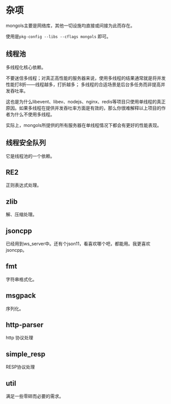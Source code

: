 # 杂项

mongols主要是网络库，其他一切设施均直接或间接为此而存在。

使用是`pkg-config --libs --cflags mongols` 即可。

## 线程池

多线程化核心依赖。

不要迷信多线程；对真正高性能的服务器来说，使用多线程的结果通常就是将并发性能打8折——线程越多，打折越多；
多线程的合适场景是后台多任务而非提高并发吞吐率。

这也是为什么libevent、libev、nodejs、nginx、redis等项目只使用单线程的真正原因。如果多线程在提供并发吞吐率方面是有效的，那么你很难解释以上项目的作者为什么不使用多线程。

实际上，mongols所提供的所有服务器在单线程情况下都会有更好的性能表现。

## 线程安全队列

它是线程池的一个依赖。

## RE2

正则表达式处理。

## zlib

解、压缩处理。

## jsoncpp 

已经用到ws_server中。还有个json11，看喜欢哪个吧，都能用。我更喜欢jsoncpp。

## fmt

字符串格式化。

## msgpack

序列化。

## http-parser

http 协议处理

## simple_resp

RESP协议处理

## util

满足一些零碎而必要的需求。
